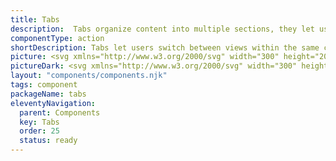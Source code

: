 ```yaml
---
title: Tabs
description:  Tabs organize content into multiple sections, they let users switch between views within the same context.
componentType: action
shortDescription: Tabs let users switch between views within the same context.
picture: <svg xmlns="http://www.w3.org/2000/svg" width="300" height="200" fill="none" aria-labelledby="tabsTitle tabsDesc" role="img"><title id="tabsTitle">Illustration of the tabs component.</title><desc id="tabsDesc">An illustrated tabs component representing tabs component card.</desc><path fill="#fff" d="M26 78h248v44H26V78Z"/><path fill="#D5D5D5" d="M26 120h248v2H26z"/><path fill="#36F" d="M26 118h82.67v4H26z"/><path fill="#222" d="M51.773 106v-8.896H48.75v-1.568h7.904v1.568H53.63V106h-1.856ZM59.046 106.192c-.683 0-1.243-.213-1.68-.64-.427-.427-.64-.981-.64-1.664 0-.843.368-1.493 1.104-1.952.736-.469 1.91-.789 3.52-.96-.01-.416-.123-.773-.336-1.072-.203-.31-.57-.464-1.104-.464-.384 0-.763.075-1.136.224-.363.15-.72.33-1.072.544l-.672-1.232a7.873 7.873 0 0 1 1.472-.72 5.087 5.087 0 0 1 1.76-.304c.981 0 1.712.293 2.192.88.49.576.736 1.413.736 2.512V106h-1.52l-.128-.864h-.064c-.352.299-.73.549-1.136.752a2.791 2.791 0 0 1-1.296.304Zm.592-1.44c.32 0 .608-.075.864-.224.267-.16.55-.373.848-.64v-1.76c-1.067.139-1.808.347-2.224.624-.416.267-.624.597-.624.992 0 .352.107.608.32.768.213.16.485.24.816.24ZM69.2 106.192c-.747 0-1.461-.341-2.144-1.024h-.048l-.16.832h-1.456V94.704h1.84v2.912l-.048 1.312c.33-.288.693-.523 1.088-.704.395-.181.79-.272 1.184-.272.981 0 1.744.363 2.288 1.088.544.725.816 1.691.816 2.896 0 .896-.16 1.664-.48 2.304-.32.629-.736 1.115-1.248 1.456a2.904 2.904 0 0 1-1.632.496Zm-.384-1.52c.523 0 .96-.229 1.312-.688.352-.459.528-1.131.528-2.016 0-.789-.133-1.403-.4-1.84-.267-.437-.699-.656-1.296-.656-.555 0-1.13.293-1.728.88v3.664c.277.235.55.405.816.512.277.096.533.144.768.144ZM79.915 100.432l-.368 1.28h2.672l-.368-1.28a55.116 55.116 0 0 1-.496-1.712c-.15-.587-.299-1.168-.448-1.744h-.064a53.266 53.266 0 0 1-.448 1.76c-.15.576-.31 1.141-.48 1.696ZM76.41 106l3.408-10.464h2.176L85.403 106H83.45l-.816-2.832h-3.52L78.299 106H76.41ZM134.44 106v-8.896h-3.024v-1.568h7.904v1.568h-3.024V106h-1.856ZM141.713 106.192c-.683 0-1.243-.213-1.68-.64-.427-.427-.64-.981-.64-1.664 0-.843.368-1.493 1.104-1.952.736-.469 1.909-.789 3.52-.96-.011-.416-.123-.773-.336-1.072-.203-.31-.571-.464-1.104-.464-.384 0-.763.075-1.136.224-.363.15-.72.33-1.072.544l-.672-1.232a7.864 7.864 0 0 1 1.472-.72 5.083 5.083 0 0 1 1.76-.304c.981 0 1.712.293 2.192.88.49.576.736 1.413.736 2.512V106h-1.52l-.128-.864h-.064a5.68 5.68 0 0 1-1.136.752 2.793 2.793 0 0 1-1.296.304Zm.592-1.44c.32 0 .608-.075.864-.224a5.73 5.73 0 0 0 .848-.64v-1.76c-1.067.139-1.808.347-2.224.624-.416.267-.624.597-.624.992 0 .352.106.608.32.768.213.16.485.24.816.24ZM151.867 106.192c-.747 0-1.462-.341-2.144-1.024h-.048l-.16.832h-1.456V94.704h1.84v2.912l-.048 1.312c.33-.288.693-.523 1.088-.704a2.812 2.812 0 0 1 1.184-.272c.981 0 1.744.363 2.288 1.088.544.725.816 1.691.816 2.896 0 .896-.16 1.664-.48 2.304-.32.629-.736 1.115-1.248 1.456a2.907 2.907 0 0 1-1.632.496Zm-.384-1.52c.522 0 .96-.229 1.312-.688.352-.459.528-1.131.528-2.016 0-.789-.134-1.403-.4-1.84-.267-.437-.699-.656-1.296-.656-.555 0-1.131.293-1.728.88v3.664c.277.235.549.405.816.512.277.096.533.144.768.144ZM160.437 106V95.536h3.344c.726 0 1.366.08 1.92.24.566.16 1.008.432 1.328.816.331.373.496.88.496 1.52 0 .49-.128.955-.384 1.392-.256.427-.613.72-1.072.88v.064c.576.128 1.051.4 1.424.816.384.405.576.96.576 1.664 0 .693-.176 1.269-.528 1.728-.341.459-.816.8-1.424 1.024-.608.213-1.296.32-2.064.32h-3.616Zm1.856-6.144h1.328c.726 0 1.254-.133 1.584-.4.331-.267.496-.624.496-1.072 0-.512-.17-.875-.512-1.088-.341-.213-.853-.32-1.536-.32h-1.36v2.88Zm0 4.704h1.568c.768 0 1.36-.139 1.776-.416.416-.288.624-.725.624-1.312 0-.555-.202-.955-.608-1.2-.405-.256-1.002-.384-1.792-.384h-1.568v3.312ZM217.107 106v-8.896h-3.024v-1.568h7.904v1.568h-3.024V106h-1.856ZM224.379 106.192c-.682 0-1.242-.213-1.68-.64-.426-.427-.64-.981-.64-1.664 0-.843.368-1.493 1.104-1.952.736-.469 1.91-.789 3.52-.96-.01-.416-.122-.773-.336-1.072-.202-.31-.57-.464-1.104-.464-.384 0-.762.075-1.136.224-.362.15-.72.33-1.072.544l-.672-1.232a7.895 7.895 0 0 1 1.472-.72 5.091 5.091 0 0 1 1.76-.304c.982 0 1.712.293 2.192.88.491.576.736 1.413.736 2.512V106h-1.52l-.128-.864h-.064c-.352.299-.73.549-1.136.752a2.787 2.787 0 0 1-1.296.304Zm.592-1.44c.32 0 .608-.075.864-.224.267-.16.55-.373.848-.64v-1.76c-1.066.139-1.808.347-2.224.624-.416.267-.624.597-.624.992 0 .352.107.608.32.768.214.16.486.24.816.24ZM234.533 106.192c-.746 0-1.461-.341-2.144-1.024h-.048l-.16.832h-1.456V94.704h1.84v2.912l-.048 1.312a4.545 4.545 0 0 1 1.088-.704c.395-.181.79-.272 1.184-.272.982 0 1.744.363 2.288 1.088.544.725.816 1.691.816 2.896 0 .896-.16 1.664-.48 2.304-.32.629-.736 1.115-1.248 1.456a2.902 2.902 0 0 1-1.632.496Zm-.384-1.52c.523 0 .96-.229 1.312-.688.352-.459.528-1.131.528-2.016 0-.789-.133-1.403-.4-1.84-.266-.437-.698-.656-1.296-.656-.554 0-1.13.293-1.728.88v3.664c.278.235.55.405.816.512.278.096.534.144.768.144ZM247.28 106.192a4.652 4.652 0 0 1-2.384-.624c-.715-.416-1.285-1.024-1.712-1.824-.416-.811-.624-1.792-.624-2.944 0-1.141.213-2.117.64-2.928.437-.821 1.019-1.445 1.744-1.872a4.559 4.559 0 0 1 2.4-.656c.661 0 1.248.133 1.76.4s.933.576 1.264.928l-.992 1.2a3.128 3.128 0 0 0-.896-.656 2.276 2.276 0 0 0-1.088-.256c-.565 0-1.072.155-1.52.464-.437.299-.784.73-1.04 1.296-.245.565-.368 1.243-.368 2.032 0 1.195.261 2.133.784 2.816.523.672 1.221 1.008 2.096 1.008.469 0 .885-.096 1.248-.288.363-.203.693-.464.992-.784l.992 1.168a4.557 4.557 0 0 1-1.472 1.136c-.544.256-1.152.384-1.824.384Z"/></svg>
pictureDark: <svg xmlns="http://www.w3.org/2000/svg" width="300" height="200" fill="none" aria-labelledby="tabsDarkTitle tabsDarkDesc" role="img"><title id="tabsDarkTitle">Illustration of the tabs component.</title><desc id="tabsDarkDesc">An illustrated tabs component representing tabs component card.</desc><path fill="#222" d="M26 78h248v44H26V78Z"/><path fill="#4E4E4E" d="M26 120h248v2H26z"/><path fill="#5985FF" d="M26 118h82.67v4H26z"/><path fill="#F4F4F4" d="M51.773 106v-8.896H48.75v-1.568h7.904v1.568H53.63V106h-1.856ZM59.046 106.192c-.683 0-1.243-.213-1.68-.64-.427-.427-.64-.981-.64-1.664 0-.843.368-1.493 1.104-1.952.736-.469 1.91-.789 3.52-.96-.01-.416-.123-.773-.336-1.072-.203-.31-.57-.464-1.104-.464-.384 0-.763.075-1.136.224-.363.15-.72.33-1.072.544l-.672-1.232a7.873 7.873 0 0 1 1.472-.72 5.087 5.087 0 0 1 1.76-.304c.981 0 1.712.293 2.192.88.49.576.736 1.413.736 2.512V106h-1.52l-.128-.864h-.064c-.352.299-.73.549-1.136.752a2.791 2.791 0 0 1-1.296.304Zm.592-1.44c.32 0 .608-.075.864-.224.267-.16.55-.373.848-.64v-1.76c-1.067.139-1.808.347-2.224.624-.416.267-.624.597-.624.992 0 .352.107.608.32.768.213.16.485.24.816.24ZM69.2 106.192c-.747 0-1.461-.341-2.144-1.024h-.048l-.16.832h-1.456V94.704h1.84v2.912l-.048 1.312c.33-.288.693-.523 1.088-.704.395-.181.79-.272 1.184-.272.981 0 1.744.363 2.288 1.088.544.725.816 1.691.816 2.896 0 .896-.16 1.664-.48 2.304-.32.629-.736 1.115-1.248 1.456a2.904 2.904 0 0 1-1.632.496Zm-.384-1.52c.523 0 .96-.229 1.312-.688.352-.459.528-1.131.528-2.016 0-.789-.133-1.403-.4-1.84-.267-.437-.699-.656-1.296-.656-.555 0-1.13.293-1.728.88v3.664c.277.235.55.405.816.512.277.096.533.144.768.144ZM79.915 100.432l-.368 1.28h2.672l-.368-1.28a55.116 55.116 0 0 1-.496-1.712c-.15-.587-.299-1.168-.448-1.744h-.064a53.266 53.266 0 0 1-.448 1.76c-.15.576-.31 1.141-.48 1.696ZM76.41 106l3.408-10.464h2.176L85.403 106H83.45l-.816-2.832h-3.52L78.299 106H76.41ZM134.44 106v-8.896h-3.024v-1.568h7.904v1.568h-3.024V106h-1.856ZM141.713 106.192c-.683 0-1.243-.213-1.68-.64-.427-.427-.64-.981-.64-1.664 0-.843.368-1.493 1.104-1.952.736-.469 1.909-.789 3.52-.96-.011-.416-.123-.773-.336-1.072-.203-.31-.571-.464-1.104-.464-.384 0-.763.075-1.136.224-.363.15-.72.33-1.072.544l-.672-1.232a7.864 7.864 0 0 1 1.472-.72 5.083 5.083 0 0 1 1.76-.304c.981 0 1.712.293 2.192.88.49.576.736 1.413.736 2.512V106h-1.52l-.128-.864h-.064a5.68 5.68 0 0 1-1.136.752 2.793 2.793 0 0 1-1.296.304Zm.592-1.44c.32 0 .608-.075.864-.224a5.73 5.73 0 0 0 .848-.64v-1.76c-1.067.139-1.808.347-2.224.624-.416.267-.624.597-.624.992 0 .352.106.608.32.768.213.16.485.24.816.24ZM151.867 106.192c-.747 0-1.462-.341-2.144-1.024h-.048l-.16.832h-1.456V94.704h1.84v2.912l-.048 1.312c.33-.288.693-.523 1.088-.704a2.812 2.812 0 0 1 1.184-.272c.981 0 1.744.363 2.288 1.088.544.725.816 1.691.816 2.896 0 .896-.16 1.664-.48 2.304-.32.629-.736 1.115-1.248 1.456a2.907 2.907 0 0 1-1.632.496Zm-.384-1.52c.522 0 .96-.229 1.312-.688.352-.459.528-1.131.528-2.016 0-.789-.134-1.403-.4-1.84-.267-.437-.699-.656-1.296-.656-.555 0-1.131.293-1.728.88v3.664c.277.235.549.405.816.512.277.096.533.144.768.144ZM160.437 106V95.536h3.344c.726 0 1.366.08 1.92.24.566.16 1.008.432 1.328.816.331.373.496.88.496 1.52 0 .49-.128.955-.384 1.392-.256.427-.613.72-1.072.88v.064c.576.128 1.051.4 1.424.816.384.405.576.96.576 1.664 0 .693-.176 1.269-.528 1.728-.341.459-.816.8-1.424 1.024-.608.213-1.296.32-2.064.32h-3.616Zm1.856-6.144h1.328c.726 0 1.254-.133 1.584-.4.331-.267.496-.624.496-1.072 0-.512-.17-.875-.512-1.088-.341-.213-.853-.32-1.536-.32h-1.36v2.88Zm0 4.704h1.568c.768 0 1.36-.139 1.776-.416.416-.288.624-.725.624-1.312 0-.555-.202-.955-.608-1.2-.405-.256-1.002-.384-1.792-.384h-1.568v3.312ZM217.107 106v-8.896h-3.024v-1.568h7.904v1.568h-3.024V106h-1.856ZM224.379 106.192c-.682 0-1.242-.213-1.68-.64-.426-.427-.64-.981-.64-1.664 0-.843.368-1.493 1.104-1.952.736-.469 1.91-.789 3.52-.96-.01-.416-.122-.773-.336-1.072-.202-.31-.57-.464-1.104-.464-.384 0-.762.075-1.136.224-.362.15-.72.33-1.072.544l-.672-1.232a7.895 7.895 0 0 1 1.472-.72 5.091 5.091 0 0 1 1.76-.304c.982 0 1.712.293 2.192.88.491.576.736 1.413.736 2.512V106h-1.52l-.128-.864h-.064c-.352.299-.73.549-1.136.752a2.787 2.787 0 0 1-1.296.304Zm.592-1.44c.32 0 .608-.075.864-.224.267-.16.55-.373.848-.64v-1.76c-1.066.139-1.808.347-2.224.624-.416.267-.624.597-.624.992 0 .352.107.608.32.768.214.16.486.24.816.24ZM234.533 106.192c-.746 0-1.461-.341-2.144-1.024h-.048l-.16.832h-1.456V94.704h1.84v2.912l-.048 1.312a4.545 4.545 0 0 1 1.088-.704c.395-.181.79-.272 1.184-.272.982 0 1.744.363 2.288 1.088.544.725.816 1.691.816 2.896 0 .896-.16 1.664-.48 2.304-.32.629-.736 1.115-1.248 1.456a2.902 2.902 0 0 1-1.632.496Zm-.384-1.52c.523 0 .96-.229 1.312-.688.352-.459.528-1.131.528-2.016 0-.789-.133-1.403-.4-1.84-.266-.437-.698-.656-1.296-.656-.554 0-1.13.293-1.728.88v3.664c.278.235.55.405.816.512.278.096.534.144.768.144ZM247.28 106.192a4.652 4.652 0 0 1-2.384-.624c-.715-.416-1.285-1.024-1.712-1.824-.416-.811-.624-1.792-.624-2.944 0-1.141.213-2.117.64-2.928.437-.821 1.019-1.445 1.744-1.872a4.559 4.559 0 0 1 2.4-.656c.661 0 1.248.133 1.76.4s.933.576 1.264.928l-.992 1.2a3.128 3.128 0 0 0-.896-.656 2.276 2.276 0 0 0-1.088-.256c-.565 0-1.072.155-1.52.464-.437.299-.784.73-1.04 1.296-.245.565-.368 1.243-.368 2.032 0 1.195.261 2.133.784 2.816.523.672 1.221 1.008 2.096 1.008.469 0 .885-.096 1.248-.288.363-.203.693-.464.992-.784l.992 1.168a4.557 4.557 0 0 1-1.472 1.136c-.544.256-1.152.384-1.824.384Z"/></svg>
layout: "components/components.njk"
tags: component
packageName: tabs
eleventyNavigation:
  parent: Components
  key: Tabs
  order: 25
  status: ready
---
```


